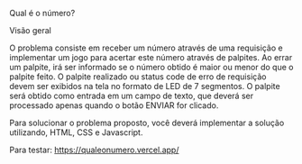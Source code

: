 Qual é o número?

Visão geral

O problema consiste em receber um número através de uma requisição e implementar um jogo para acertar este número através de palpites. Ao errar um palpite, irá ser informado se o número obtido é maior ou menor do que o palpite feito. O palpite realizado ou status code de erro de requisição devem ser exibidos na tela no formato de LED de 7 segmentos. O palpite será obtido como entrada em um campo de texto, que deverá ser processado apenas quando o botão ENVIAR for clicado.

Para solucionar o problema proposto, você deverá implementar a solução utilizando, HTML, CSS e Javascript.

Para testar:
https://qualeonumero.vercel.app/
